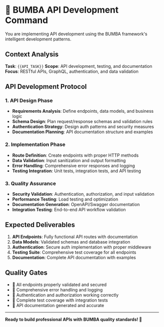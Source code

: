 # 🏁 BUMBA API Development Command

You are implementing API development using the BUMBA framework's intelligent development patterns.

## Context Analysis

**Task**: `{{API_TASK}}`
**Scope**: API development, testing, and documentation
**Focus**: RESTful APIs, GraphQL, authentication, and data validation

## API Development Protocol

### 1. API Design Phase

- **Requirements Analysis**: Define endpoints, data models, and business logic
- **Schema Design**: Plan request/response schemas and validation rules
- **Authentication Strategy**: Design auth patterns and security measures
- **Documentation Planning**: API documentation structure and examples

### 2. Implementation Phase

- **Route Definition**: Create endpoints with proper HTTP methods
- **Data Validation**: Input sanitization and output formatting
- **Error Handling**: Comprehensive error responses and logging
- **Testing Integration**: Unit tests, integration tests, and API testing

### 3. Quality Assurance

- **Security Validation**: Authentication, authorization, and input validation
- **Performance Testing**: Load testing and optimization
- **Documentation Generation**: OpenAPI/Swagger documentation
- **Integration Testing**: End-to-end API workflow validation

## Expected Deliverables

1. **API Endpoints**: Fully functional API routes with documentation
2. **Data Models**: Validated schemas and database integration
3. **Authentication**: Secure auth implementation with proper middleware
4. **Testing Suite**: Comprehensive test coverage for all endpoints
5. **Documentation**: Complete API documentation with examples

## Quality Gates

- 🏁 All endpoints properly validated and secured
- 🏁 Comprehensive error handling and logging
- 🏁 Authentication and authorization working correctly
- 🏁 Complete test coverage with integration tests
- 🏁 API documentation generated and accurate

---

**Ready to build professional APIs with BUMBA quality standards! 🏁**
